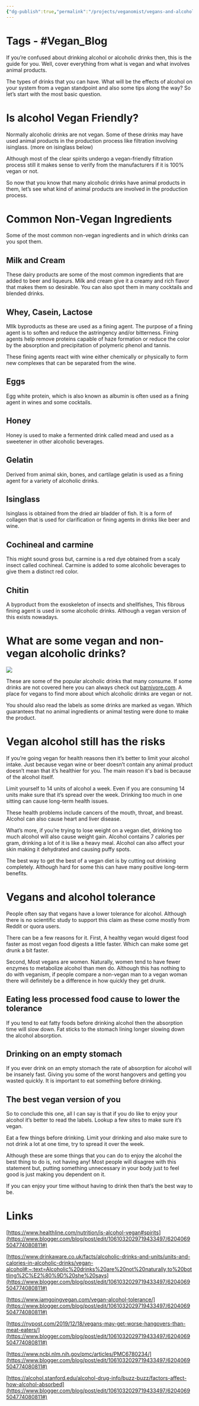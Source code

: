 ```yaml
---
{"dg-publish":true,"permalink":"/projects/veganomist/vegans-and-alcohol-101/","dgPassFrontmatter":true,"noteIcon":"3","created":"2023-11-14T21:08:37.064+05:30","updated":"2024-02-26T02:52:11.583+05:30"}
---
```


# **Tags** - #Vegan_Blog 

If you’re confused about drinking alcohol or alcoholic drinks then, this is the guide for you. Well, cover everything from what is vegan and what involves animal products.

The types of drinks that you can have. What will be the effects of alcohol on your system from a vegan standpoint and also some tips along the way? So let’s start with the most basic question.

# Is alcohol Vegan Friendly?

Normally alcoholic drinks are not vegan. Some of these drinks may have used animal products in the production process like filtration involving isinglass. (more on isinglass below)

Although most of the clear spirits undergo a vegan-friendly filtration process still it makes sense to verify from the manufacturers if it is 100% vegan or not.

So now that you know that many alcoholic drinks have animal products in them, let’s see what kind of animal products are involved in the production process.

# Common Non-Vegan Ingredients

Some of the most common non-vegan ingredients and in which drinks can you spot them.

## Milk and Cream

These dairy products are some of the most common ingredients that are added to beer and liqueurs. Milk and cream give it a creamy and rich flavor that makes them so desirable. You can also spot them in many cocktails and blended drinks.

## Whey, Casein, Lactose

MIlk byproducts as these are used as a fining agent. The purpose of a fining agent is to soften and reduce the astringency and/or bitterness. Fining agents help remove proteins capable of haze formation or reduce the color by the absorption and precipitation of polymeric phenol and tannis.

These fining agents react with wine either chemically or physically to form new complexes that can be separated from the wine.

## Eggs

Egg white protein, which is also known as albumin is often used as a fining agent in wines and some cocktails.

## Honey

Honey is used to make a fermented drink called mead and used as a sweetener in other alcoholic beverages.

## Gelatin

Derived from animal skin, bones, and cartilage gelatin is used as a fining agent for a variety of alcoholic drinks.

## Isinglass

Isinglass is obtained from the dried air bladder of fish. It is a form of collagen that is used for clarification or fining agents in drinks like beer and wine.

## Cochineal and carmine

This might sound gross but, carmine is a red dye obtained from a scaly insect called cochineal. Carmine is added to some alcoholic beverages to give them a distinct red color.

## Chitin

A byproduct from the exoskeleton of insects and shellfishes, This fibrous fining agent is used in some alcoholic drinks. Although a vegan version of this exists nowadays.

# What are some vegan and non-vegan alcoholic drinks?  

![](https://lh4.googleusercontent.com/cUOdBVveH4kC0QkMuaXJd6GBKWmI4BNZuWWjJULkpANVMXS2fpuJZdqCG-gBR5i1OR0IMYNaSIL2fb3zfZnH-zRWySHt5lWv4kBkvc8JlHM-R7zLIudaavskmC4MGkmfytFqQlMC)  

These are some of the popular alcoholic drinks that many consume. If some drinks are not covered here you can always check out [barnivore.com](https://www.blogger.com/blog/post/edit/1061032029719433497/6204069504774080811#). A place for vegans to find more about which alcoholic drinks are vegan or not.

You should also read the labels as some drinks are marked as vegan. Which guarantees that no animal ingredients or animal testing were done to make the product.

# Vegan alcohol still has the risks

If you’re going vegan for health reasons then it’s better to limit your alcohol intake. Just because vegan wine or beer doesn’t contain any animal product doesn’t mean that it’s healthier for you. The main reason it's bad is because of the alcohol itself.

Limit yourself to 14 units of alcohol a week. Even if you are consuming 14 units make sure that it’s spread over the week. Drinking too much in one sitting can cause long-term health issues.

These health problems include cancers of the mouth, throat, and breast. Alcohol can also cause heart and liver disease.

What’s more, if you’re trying to lose weight on a vegan diet, drinking too much alcohol will also cause weight gain. Alcohol contains 7 calories per gram, drinking a lot of it is like a heavy meal. Alcohol can also affect your skin making it dehydrated and causing puffy spots.

The best way to get the best of a vegan diet is by cutting out drinking completely. Although hard for some this can have many positive long-term benefits.

# Vegans and alcohol tolerance

People often say that vegans have a lower tolerance for alcohol. Although there is no scientific study to support this claim as these come mostly from Reddit or quora users.

There can be a few reasons for it. First, A healthy vegan would digest food faster as most vegan food digests a little faster. Which can make some get drunk a bit faster.

Second, Most vegans are women. Naturally, women tend to have fewer enzymes to metabolize alcohol than men do. Although this has nothing to do with veganism, if people compare a non-vegan man to a vegan woman there will definitely be a difference in how quickly they get drunk.

## Eating less processed food cause to lower the tolerance

If you tend to eat fatty foods before drinking alcohol then the absorption time will slow down. Fat sticks to the stomach lining longer slowing down the alcohol absorption.

## Drinking on an empty stomach

If you ever drink on an empty stomach the rate of absorption for alcohol will be insanely fast. Giving you some of the worst hangovers and getting you wasted quickly. It is important to eat something before drinking. 

## The best vegan version of you

So to conclude this one, all I can say is that if you do like to enjoy your alcohol it’s better to read the labels. Lookup a few sites to make sure it’s vegan.

Eat a few things before drinking. Limit your drinking and also make sure to not drink a lot at one time, try to spread it over the week.

Although these are some things that you can do to enjoy the alcohol the best thing to do is, not having any! Most people will disagree with this statement but, putting something unnecessary in your body just to feel good is just making you dependent on it.

If you can enjoy your time without having to drink then that’s the best way to be.

# Links

[https://www.healthline.com/nutrition/is-alcohol-vegan#spirits](https://www.blogger.com/blog/post/edit/1061032029719433497/6204069504774080811#)

[https://www.drinkaware.co.uk/facts/alcoholic-drinks-and-units/units-and-calories-in-alcoholic-drinks/vegan-alcohol#:~:text=Alcoholic%20drinks%20are%20not%20naturally,to%20bottling%2C%E2%80%9D%20she%20says](https://www.blogger.com/blog/post/edit/1061032029719433497/6204069504774080811#)

[https://www.iamgoingvegan.com/vegan-alcohol-tolerance/](https://www.blogger.com/blog/post/edit/1061032029719433497/6204069504774080811#)

[https://nypost.com/2019/12/18/vegans-may-get-worse-hangovers-than-meat-eaters/](https://www.blogger.com/blog/post/edit/1061032029719433497/6204069504774080811#)

[https://www.ncbi.nlm.nih.gov/pmc/articles/PMC6780234/](https://www.blogger.com/blog/post/edit/1061032029719433497/6204069504774080811#)

[https://alcohol.stanford.edu/alcohol-drug-info/buzz-buzz/factors-affect-how-alcohol-absorbed](https://www.blogger.com/blog/post/edit/1061032029719433497/6204069504774080811#)
